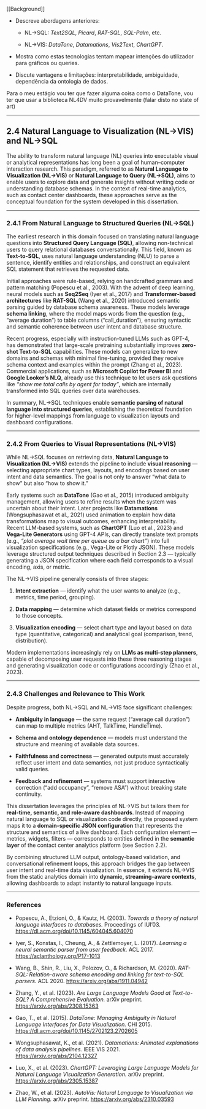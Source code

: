 [[Background]]
- Descreve abordagens anteriores:
    
    - NL→SQL: _Text2SQL_, _Picard_, _RAT-SQL_, _SQL-Palm_, etc.
        
    - NL→VIS: _DataTone_, _Datamations_, _Vis2Text_, _ChartGPT_.
        
- Mostra como estas tecnologias tentam mapear intenções do utilizador para gráficos ou queries.
    
- Discute vantagens e limitações: interpretabilidade, ambiguidade, dependência da ontologia de dados.


Para o meu estágio vou ter que fazer alguma coisa como o DataTone, vou ter que usar a biblioteca NL4DV muito provavelmente (falar disto no state of art)



---

## 2.4 Natural Language to Visualization (NL→VIS) and NL→SQL

The ability to transform natural language (NL) queries into executable visual or analytical representations has long been a goal of human–computer interaction research. This paradigm, referred to as **Natural Language to Visualization (NL→VIS)** or **Natural Language to Query (NL→SQL)**, aims to enable users to explore data and generate insights without writing code or understanding database schemas. In the context of real-time analytics, such as contact center dashboards, these approaches serve as the conceptual foundation for the system developed in this dissertation.

---

### 2.4.1 From Natural Language to Structured Queries (NL→SQL)

The earliest research in this domain focused on translating natural language questions into **Structured Query Language (SQL)**, allowing non-technical users to query relational databases conversationally. This field, known as **Text-to-SQL**, uses natural language understanding (NLU) to parse a sentence, identify entities and relationships, and construct an equivalent SQL statement that retrieves the requested data.

Initial approaches were rule-based, relying on handcrafted grammars and pattern matching (Popescu et al., 2003). With the advent of deep learning, neural models such as **Seq2Seq** (Iyer et al., 2017) and **Transformer-based architectures** like **RAT-SQL** (Wang et al., 2020) introduced semantic parsing guided by database schema awareness. These models leverage **schema linking**, where the model maps words from the question (e.g., “average duration”) to table columns (“call_duration”), ensuring syntactic and semantic coherence between user intent and database structure.

Recent progress, especially with instruction-tuned LLMs such as GPT-4, has demonstrated that large-scale pretraining substantially improves **zero-shot Text-to-SQL** capabilities. These models can generalize to new domains and schemas with minimal fine-tuning, provided they receive schema context and examples within the prompt (Zhang et al., 2023). Commercial applications, such as **Microsoft Copilot for Power BI** and **Google Looker’s NLQ**, already use this technique to let users ask questions like _“show me total calls by agent for today”_, which are internally transformed into SQL queries over data warehouses.

In summary, NL→SQL techniques enable **semantic parsing of natural language into structured queries**, establishing the theoretical foundation for higher-level mappings from language to visualization layouts and dashboard configurations.

---

### 2.4.2 From Queries to Visual Representations (NL→VIS)

While NL→SQL focuses on retrieving data, **Natural Language to Visualization (NL→VIS)** extends the pipeline to include **visual reasoning** — selecting appropriate chart types, layouts, and encodings based on user intent and data semantics. The goal is not only to answer “what data to show” but also “how to show it.”

Early systems such as **DataTone** (Gao et al., 2015) introduced ambiguity management, allowing users to refine results when the system was uncertain about their intent. Later projects like **Datamations** (Wongsuphasawat et al., 2021) used animation to explain how data transformations map to visual outcomes, enhancing interpretability.  
Recent LLM-based systems, such as **ChartGPT** (Luo et al., 2023) and **Vega-Lite Generators** using GPT-4 APIs, can directly translate text prompts (e.g., _“plot average wait time per queue as a bar chart”_) into full visualization specifications (e.g., Vega-Lite or Plotly JSON). These models leverage structured output techniques described in Section 2.3 — typically generating a JSON specification where each field corresponds to a visual encoding, axis, or metric.

The NL→VIS pipeline generally consists of three stages:

1. **Intent extraction** — identify what the user wants to analyze (e.g., metrics, time period, grouping).
    
2. **Data mapping** — determine which dataset fields or metrics correspond to those concepts.
    
3. **Visualization encoding** — select chart type and layout based on data type (quantitative, categorical) and analytical goal (comparison, trend, distribution).
    

Modern implementations increasingly rely on **LLMs as multi-step planners**, capable of decomposing user requests into these three reasoning stages and generating visualization code or configurations accordingly (Zhao et al., 2023).

---

### 2.4.3 Challenges and Relevance to This Work

Despite progress, both NL→SQL and NL→VIS face significant challenges:

- **Ambiguity in language** — the same request (“average call duration”) can map to multiple metrics (AHT, TalkTime, HandleTime).
    
- **Schema and ontology dependence** — models must understand the structure and meaning of available data sources.
    
- **Faithfulness and correctness** — generated outputs must accurately reflect user intent and data semantics, not just produce syntactically valid queries.
    
- **Feedback and refinement** — systems must support interactive correction (“add occupancy”, “remove ASA”) without breaking state continuity.
    

This dissertation leverages the principles of NL→VIS but tailors them for **real-time, semantic, and role-aware dashboards**. Instead of mapping natural language to SQL or visualization code directly, the proposed system maps it to a **domain-specific JSON configuration** that represents the structure and semantics of a live dashboard. Each configuration element — metrics, widgets, filters — corresponds to entities defined in the **semantic layer** of the contact center analytics platform (see Section 2.2).

By combining structured LLM output, ontology-based validation, and conversational refinement loops, this approach bridges the gap between user intent and real-time data visualization. In essence, it extends NL→VIS from the static analytics domain into **dynamic, streaming-aware contexts**, allowing dashboards to adapt instantly to natural language inputs.

---

### References

- Popescu, A., Etzioni, O., & Kautz, H. (2003). _Towards a theory of natural language interfaces to databases._ Proceedings of IUI’03. https://dl.acm.org/doi/10.1145/604045.604070
    
- Iyer, S., Konstas, I., Cheung, A., & Zettlemoyer, L. (2017). _Learning a neural semantic parser from user feedback._ ACL 2017. https://aclanthology.org/P17-1013
    
- Wang, B., Shin, R., Liu, X., Polozov, O., & Richardson, M. (2020). _RAT-SQL: Relation-aware schema encoding and linking for text-to-SQL parsers._ ACL 2020. https://arxiv.org/abs/1911.04942
    
- Zhang, Y., et al. (2023). _Are Large Language Models Good at Text-to-SQL? A Comprehensive Evaluation._ arXiv preprint. https://arxiv.org/abs/2308.15363
    
- Gao, T., et al. (2015). _DataTone: Managing Ambiguity in Natural Language Interfaces for Data Visualization._ CHI 2015. https://dl.acm.org/doi/10.1145/2702123.2702605
    
- Wongsuphasawat, K., et al. (2021). _Datamations: Animated explanations of data analysis pipelines._ IEEE VIS 2021. https://arxiv.org/abs/2104.12327
    
- Luo, X., et al. (2023). _ChartGPT: Leveraging Large Language Models for Natural Language Visualization Generation._ arXiv preprint. https://arxiv.org/abs/2305.15387
    
- Zhao, W., et al. (2023). _AutoVis: Natural Language to Visualization via LLM Planning._ arXiv preprint. https://arxiv.org/abs/2310.03593